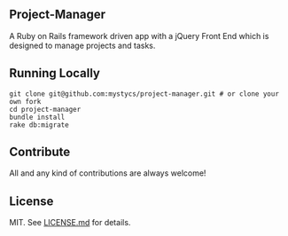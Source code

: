 ## Project-Manager

A Ruby on Rails framework driven app with a jQuery Front End which is designed to manage projects and tasks.

## Running Locally

```  
git clone git@github.com:mystycs/project-manager.git # or clone your own fork
cd project-manager
bundle install
rake db:migrate
```

## Contribute

All and any kind of contributions are always welcome!

## License

MIT. See [LICENSE.md](https://github.com/mystycs/project-manager/blob/master/LICENSE.md) for details.
